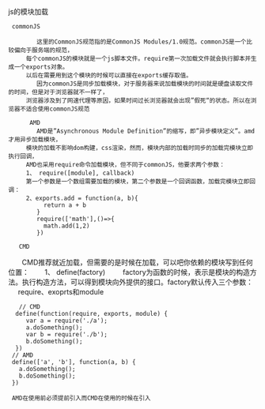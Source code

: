 js的模块加载

     commonJS

            这里的CommonJS规范指的是CommonJS Modules/1.0规范。commonJS是一个比较偏向于服务端的规范，
         每个commonJS的模块就是一个js脚本文件。require第一次加载文件就会执行脚本并生成一个exports对象。
         以后在需要用到这个模块的时候可以直接在exports缓存取值。
            因为commonJS是同步加载模块，对于服务器来说加载模块的时间就是硬盘读取文件的时间，但是对于浏览器就不一样了，
         浏览器涉及到了网速代理等原因，如果时间过长浏览器就会出现”假死“的状态。所以在浏览器不适合使用commonJS规范
         
          AMD
            AMD是”Asynchronous Module Definition”的缩写，即”异步模块定义”。amd才用异步加载模块，
         模块的加载不影响dom构建，css渲染，然而，模块内部的加载时同步的加载完模块立即执行回调，
         AMD也采用require命令加载模块，但不同于commonJS，他要求两个参数：
         1、 require([module], callback)
         第一个参数是一个数组需要加载的模块，第二个参数是一个回调函数，加载完模块立即回调：
         2、exports.add = function(a, b){
              return a + b 
            }
            require(['math'],()=>{
              math.add(1,2)
            })

       CMD
        CMD推荐就近加载，但需要的是时候在加载，可以吧你依赖的模块写到任何位置：
        1、 define(factory)
            factory为函数的时候，表示是模块的构造方法。执行构造方法，可以得到模块向外提供的接口。factory默认传入三个参数：
        require、exoprts和module
        
       // CMD
      define(function(require, exports, module) {
         var a = require('./a');
         a.doSomething();
         var b = require('./b');
         b.doSomething();
      })
     // AMD
     define(['a', 'b'], function(a, b) {
       a.doSomething();
       b.doSomething();
     })

     AMD在使用前必须提前引入而CMD在使用的时候在引入








